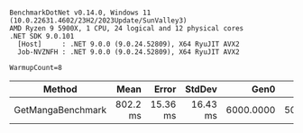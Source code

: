 ```

BenchmarkDotNet v0.14.0, Windows 11 (10.0.22631.4602/23H2/2023Update/SunValley3)
AMD Ryzen 9 5900X, 1 CPU, 24 logical and 12 physical cores
.NET SDK 9.0.101
  [Host]     : .NET 9.0.0 (9.0.24.52809), X64 RyuJIT AVX2
  Job-NVZNFH : .NET 9.0.0 (9.0.24.52809), X64 RyuJIT AVX2

WarmupCount=8  

```
| Method            | Mean     | Error    | StdDev   | Gen0      | Gen1      | Gen2      | Allocated |
|------------------ |---------:|---------:|---------:|----------:|----------:|----------:|----------:|
| GetMangaBenchmark | 802.2 ms | 15.36 ms | 16.43 ms | 6000.0000 | 5000.0000 | 2000.0000 |  92.31 MB |
